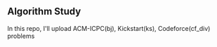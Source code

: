 ## Algorithm Study

In this repo, I'll upload ACM-ICPC(bj), Kickstart(ks), Codeforce(cf_div) problems
